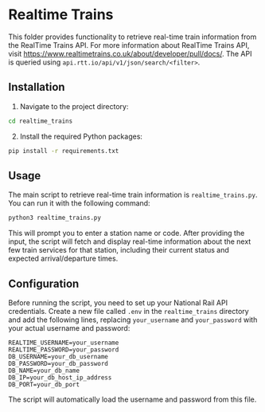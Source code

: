 # Realtime Trains

This folder provides functionality to retrieve real-time train information from the RealTime Trains API. For more information about RealTime Trains API, visit https://www.realtimetrains.co.uk/about/developer/pull/docs/. The API is queried using `api.rtt.io/api/v1/json/search/<filter>`. 

## Installation

1. Navigate to the project directory:

```bash
cd realtime_trains
```

2. Install the required Python packages:

```bash
pip install -r requirements.txt
```

## Usage

The main script to retrieve real-time train information is `realtime_trains.py`. You can run it with the following command:

```bash
python3 realtime_trains.py
```

This will prompt you to enter a station name or code. After providing the input, the script will fetch and display real-time information about the next few train services for that station, including their current status and expected arrival/departure times.

## Configuration

Before running the script, you need to set up your National Rail API credentials. Create a new file called `.env` in the `realtime_trains` directory and add the following lines, replacing `your_username` and `your_password` with your actual username and password:

```text
REALTIME_USERNAME=your_username
REALTIME_PASSWORD=your_password
DB_USERNAME=your_db_username
DB_PASSWORD=your_db_password
DB_NAME=your_db_name
DB_IP=your_db_host_ip_address
DB_PORT=your_db_port
```

The script will automatically load the username and password from this file.